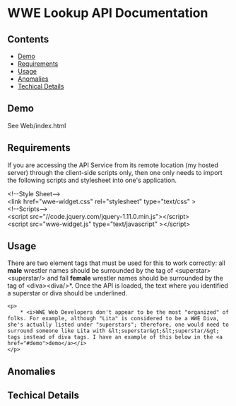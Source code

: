 <html>
<body>
<h1 class='header'>WWE Lookup API Documentation</h1>
<div id="conents">
<h2 class='header'>Contents</h2>
	<ul>
		<li><a href="#demo">Demo</a></li>
		<li><a href="#requirements">Requirements</a></li>
		<li><a href="#usage">Usage</a></li>
		<li><a href="#anomalies">Anomalies</a></li>
		<li><a href="#technical">Techical Details</a></li>
	</ul>
</div>
<div id="demo">
<h2 class='header'>Demo</h2>
<p>See Web/index.html</p>
</div>
<div id="requirements">
<h2 class='header'>Requirements</h2>
	<p>
		If you are accessing the API Service from its remote location (my hosted server) through the client-side scripts only, then one only needs to import the following scripts and stylesheet into one's application.
	</p>
		<div style="display:block">
			&lt;!--Style Sheet--&gt;
		</div>
		<div style="display:block">
			&lt;link href="wwe-widget.css" rel="stylesheet" type="text/css" &gt;
		</div>
		<div style="display:block">
			&lt;!--Scripts--&gt;
		</div>
		<div style="display:block">
			&lt;script src="//code.jquery.com/jquery-1.11.0.min.js"&gt;&lt;/script&gt;
		</div>
		<div style="display:block">
			&lt;script src="wwe-widget.js" type="text/javascript" &gt;&lt;/script&gt;
		</div>
</div>
<div id="usage">
<h2 class='header'>Usage</h2>
	<p>
		There are two element tags that must be used for this to work correctly: all <b>male</b> wrestler names should be surrounded by the tag of &lt;superstar&gt;&lt;superstar/&gt; and fall <b>female</b> wrestler names should be surrounded by the tag of &lt;diva&gt;&lt;diva/&gt;*. Once the API is loaded, the text where you identified a superstar or diva should be underlined.  
	</p>

	<p>
		* <i>WWE Web Developers don't appear to be the most "organized" of folks. For example, although "Lita" is considered to be a WWE Diva, she's actually listed under "superstars"; therefore, one would need to surround someone like Lita with &lt;superstar&gt;&lt;superstar/&gt; tags instead of diva tags. I have an example of this below in the <a href="#demo">demo</a></i>
	</p>
</div>

<div id="anomalies">
<h2 class='header'>Anomalies</h2>
</div>
<div id="technical">
<h2 class='header'>Techical Details</h2>
</div>
</body>
</html>